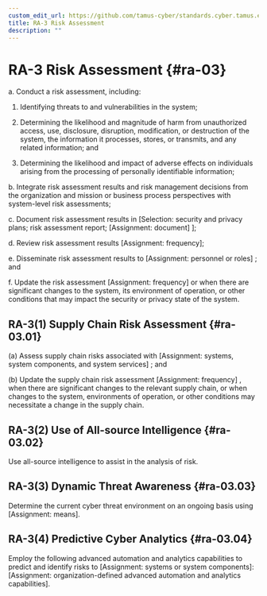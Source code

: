 ```yaml
---
custom_edit_url: https://github.com/tamus-cyber/standards.cyber.tamus.edu/tree/main/content/tamus.edu/TAMUS_profile.xml
title: RA-3 Risk Assessment
description: ""
---
```


# RA-3 Risk Assessment {#ra-03}

a. Conduct a risk assessment, including:

1. Identifying threats to and vulnerabilities in the system;

2. Determining the likelihood and magnitude of harm from unauthorized access, use, disclosure, disruption, modification, or destruction of the system, the information it processes, stores, or transmits, and any related information; and

3. Determining the likelihood and impact of adverse effects on individuals arising from the processing of personally identifiable information;

b. Integrate risk assessment results and risk management decisions from the organization and mission or business process perspectives with system-level risk assessments;

c. Document risk assessment results in [Selection: security and privacy plans; risk assessment report; 
                  [Assignment: document]
               ];

d. Review risk assessment results [Assignment: frequency];

e. Disseminate risk assessment results to [Assignment: personnel or roles] ; and

f. Update the risk assessment [Assignment: frequency] or when there are significant changes to the system, its environment of operation, or other conditions that may impact the security or privacy state of the system.

## RA-3(1) Supply Chain Risk Assessment {#ra-03.01}

(a) Assess supply chain risks associated with [Assignment: systems, system components, and system services] ; and

(b) Update the supply chain risk assessment [Assignment: frequency] , when there are significant changes to the relevant supply chain, or when changes to the system, environments of operation, or other conditions may necessitate a change in the supply chain.

## RA-3(2) Use of All-source Intelligence {#ra-03.02}

Use all-source intelligence to assist in the analysis of risk.

## RA-3(3) Dynamic Threat Awareness {#ra-03.03}

Determine the current cyber threat environment on an ongoing basis using [Assignment: means].

## RA-3(4) Predictive Cyber Analytics {#ra-03.04}

Employ the following advanced automation and analytics capabilities to predict and identify risks to [Assignment: systems or system components]: [Assignment: organization-defined advanced automation and analytics capabilities].

